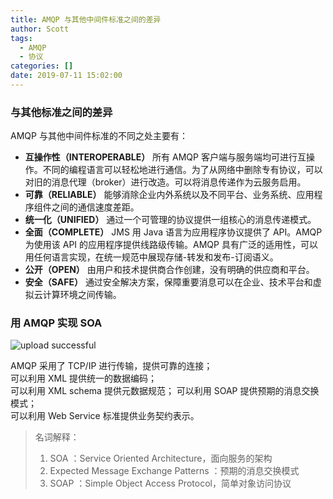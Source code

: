 ```yaml
---
title: AMQP 与其他中间件标准之间的差异
author: Scott
tags:
  - AMQP
  - 协议
categories: []
date: 2019-07-11 15:02:00
---
```

### 与其他标准之间的差异
AMQP 与其他中间件标准的不同之处主要有：

* **互操作性（INTEROPERABLE）** 所有 AMQP 客户端与服务端均可进行互操作。不同的编程语言可以轻松地进行通信。为了从网络中删除专有协议，可以对旧的消息代理（broker）进行改造。可以将消息传递作为云服务启用。
* **可靠（RELIABLE）** 能够消除企业内外系统以及不同平台、业务系统、应用程序组件之间的通信速度差距。
* **统一化（UNIFIED）** 通过一个可管理的协议提供一组核心的消息传递模式。
* **全面（COMPLETE）** JMS 用 Java 语言为应用程序协议提供了 API。AMQP 为使用该 API 的应用程序提供线路级传输。AMQP 具有广泛的适用性，可以用任何语言实现，在统一规范中展现存储-转发和发布-订阅语义。
* **公开（OPEN）** 由用户和技术提供商合作创建，没有明确的供应商和平台。
* **安全（SAFE）** 通过安全解决方案，保障重要消息可以在企业、技术平台和虚拟云计算环境之间传输。

### 用 AMQP 实现 SOA


![upload successful](/images/pasted-11.png)

AMQP 采用了 TCP/IP 进行传输，提供可靠的连接；  
可以利用 XML 提供统一的数据编码；  
可以利用 XML schema 提供元数据规范； 
可以利用 SOAP 提供预期的消息交换模式；  
可以利用 Web Service 标准提供业务契约表示。

> 
> 名词解释：
> 
> 1. SOA ：Service Oriented Architecture，面向服务的架构
> 2. Expected Message Exchange Patterns ：预期的消息交换模式
> 3. SOAP ：Simple Object Access Protocol，简单对象访问协议